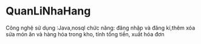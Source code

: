 # QuanLiNhaHang
Công nghệ sử dụng :Java,nosql
chức năng: đăng nhập và đăng kí,thêm xóa sửa món ăn và hàng hóa trong kho, tính tổng tiền, xuất hóa đơn
